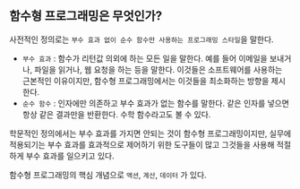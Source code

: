 ## 함수형 프로그래밍은 무엇인가?
사전적인 정의로는 `부수 효과 없이 순수 함수만 사용하는 프로그래밍 스타일`을 말한다.

- `부수 효과` : 함수가 리턴값 의외에 하는 모든 일을 말한다. 예를 들어 이메일을 보내거나, 파일을 읽거나, 웹 요청을 하는 등을 말한다. 이것들은 소프트웨어를 사용하는 근본적인 이유이지만, 함수형 프로그래밍에서는 이것들을 최소화하는 방향을 제시한다.
- `순수 함수` : 인자에만 의존하고 부수 효과가 없는 함수를 말한다. 같은 인자를 넣으면 항상 같은 결과만을 반환한다. 수학 함수라고도 볼 수 있다.

학문적인 정의에서는 부수 효과를 가지면 안되는 것이 함수형 프로그래밍이지만, 실무에 적용되기는 부수 효과를 효과적으로 제어하기 위한 도구들이 많고
그것들을 사용해 적절하게 부수 효과를 일으키고 있다.

함수형 프로그래밍의 핵심 개념으로 `액션`, `계산`, `데이터` 가 있다.  